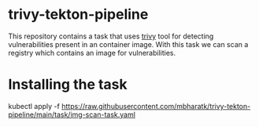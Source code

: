# trivy-tekton-pipeline

This repository contains a task that uses [trivy](https://github.com/aquasecurity/trivy) tool for detecting vulnerabilities present in an container image. With this task we can scan a registry which contains an image for vulnerabilities.

# Installing the task
kubectl apply -f https://raw.githubusercontent.com/mbharatk/trivy-tekton-pipeline/main/task/img-scan-task.yaml
